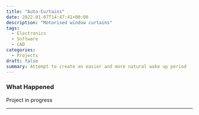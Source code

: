 ```yaml
---
title: "Auto-Curtains"
date: 2022-01-07T14:47:41+00:00
description: "Motorised window curtains"
tags: 
  - Electronics
  - Software
  - CAD
categories:
  - Projects
draft: false
summary: Attempt to create an easier and more natural wake up period
---
```

### What Happened
Project in progress

---
